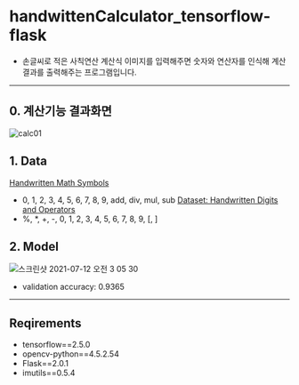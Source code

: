 # handwittenCalculator_tensorflow-flask
- 손글씨로 적은 사칙연산 계산식 이미지를 입력해주면 숫자와 연산자를 인식해 계산 결과를 출력해주는 프로그램입니다.
---
## 0. 계산기능 결과화면
![calc01](https://user-images.githubusercontent.com/53315807/125205229-32445480-e2bc-11eb-9d3f-9192c6b3f46a.gif)

## 1. Data
[Handwritten Math Symbols](https://www.kaggle.com/sagyamthapa/handwritten-math-symbols/code)
- 0, 1, 2, 3, 4, 5, 6, 7, 8, 9, add, div, mul, sub
[Dataset: Handwritten Digits and Operators](https://www.kaggle.com/michelheusser/handwritten-digits-and-operators)
- %, *, +, -, 0, 1, 2, 3, 4, 5, 6, 7, 8, 9, [, ]


## 2. Model
![스크린샷 2021-07-12 오전 3 05 30](https://user-images.githubusercontent.com/53315807/125205602-05913c80-e2be-11eb-86ac-d07f2f5c922d.png)
- validation accuracy: 0.9365
---
## Reqirements
- tensorflow==2.5.0
- opencv-python==4.5.2.54
- Flask==2.0.1
- imutils==0.5.4
